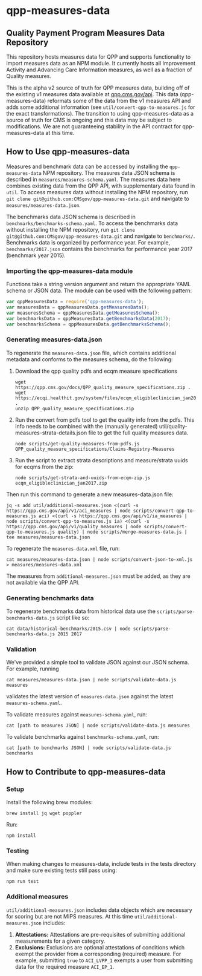 # qpp-measures-data

## Quality Payment Program Measures Data Repository

This repository hosts measures data for QPP and supports functionality to import
measures data as an NPM module. It currently hosts all Improvement Activity and
Advancing Care Information measures, as well as a fraction of Quality measures.

This is the alpha v2 source of truth for QPP measures data, building off of the
existing v1 measures data available at [qpp.cms.gov/api](qpp.cms.gov/api).
This data (qpp-measures-data) reformats some of the data from the v1 measures
API and adds some additional information (see `util/convert-qpp-to-measures.js`
for the exact transformations). The transition to using qpp-measures-data as a
source of truth for CMS is ongoing and this data may be subject to
modifications. We are not guaranteeing stability in the API contract for
qpp-measures-data at this time.

## How to Use qpp-measures-data

Measures and benchmark data can be accessed by installing the `qpp-measures-data` NPM repository.
The measures data JSON schema is described in `measures/measures-schema.yaml`. The
measures data here combines existing data from the QPP API, with supplementary data
found in `util`. To access measures data without installing the NPM repository,
run `git clone git@github.com:CMSgov/qpp-measures-data.git` and navigate to
`measures/measures-data.json`.

The benchmarks data JSON schema is described in `benchmarks/benchmarks-schema.yaml`.
To access the benchmarks data without installing the NPM repository,
run `git clone git@github.com:CMSgov/qpp-measures-data.git` and
navigate to `benchmarks/`. Benchmarks data is organized by performance year.
For example, `benchmarks/2017.json` contains the benchmarks for performance year 2017
(benchmark year 2015).

### Importing the qpp-measures-data module
Functions take a string version argument and return the appropriate YAML schema or JSON data.
The module can be used with the following pattern:
```javascript
var qppMeasuresData = require('qpp-measures-data');
var measuresData = qppMeasuresData.getMeasuresData();
var measuresSchema = qppMeasuresData.getMeasuresSchema();
var benchmarksData = qppMeasuresData.getBenchmarksData(2017);
var benchmarksSchema = qppMeasuresData.getBenchmarksSchema();
```

### Generating measures-data.json
To regenerate the `measures-data.json` file, which contains additional metadata and conforms to
the measures schema, do the following:

1. Download the qpp quality pdfs and ecqm measure specifications

	```
    wget https://qpp.cms.gov/docs/QPP_quality_measure_specifications.zip .
    wget https://ecqi.healthit.gov/system/files/ecqm_eligibleclinician_jan2017.zip .
    unzip QPP_quality_measure_specifications.zip
	```

2. Run the convert from pdfs tool to get the quality info from the pdfs. This info needs to be combined with the (manually generated) util/quality-measures-strata-details.json file to get the full quality measures data.

	```
    node scripts/get-quality-measures-from-pdfs.js QPP_quality_measure_specifications/Claims-Registry-Measures
	```

3. Run the script to extract strata descriptions and measure/strata uuids for ecqms from the zip:

    ```
    node scripts/get-strata-and-uuids-from-ecqm-zip.js ecqm_eligibleclinician_jan2017.zip
    ```


Then run this command to generate a new measures-data.json file:

```
jq -s add util/additional-measures.json <(curl -s https://qpp.cms.gov/api/v1/aci_measures | node scripts/convert-qpp-to-measures.js aci) <(curl -s https://qpp.cms.gov/api/v1/ia_measures | node scripts/convert-qpp-to-measures.js ia) <(curl -s https://qpp.cms.gov/api/v1/quality_measures | node scripts/convert-qpp-to-measures.js quality) | node scripts/merge-measures-data.js | tee measures/measures-data.json
```

To regenerate the `measures-data.xml` file, run:
```
cat measures/measures-data.json | node scripts/convert-json-to-xml.js > measures/measures-data.xml
```

The measures from `additional-measures.json` must be added, as they are not available via the QPP API.

### Generating benchmarks data
To regenerate benchmarks data from historical data use the `scripts/parse-benchmarks-data.js` script
like so:
```
cat data/historical-benchmarks/2015.csv | node scripts/parse-benchmarks-data.js 2015 2017
```

### Validation

We've provided a simple tool to validate JSON against our JSON schema.
For example, running
```
cat measures/measures-data.json | node scripts/validate-data.js measures
```
validates the latest version of `measures-data.json` against the latest `measures-schema.yaml`.

To validate measures against `measures-schema.yaml`, run:
```
cat [path to measures JSON] | node scripts/validate-data.js measures
```
To validate benchmarks against `benchmarks-schema.yaml`, run:
```
cat [path to benchmarks JSON] | node scripts/validate-data.js benchmarks
```

## How to Contribute to qpp-measures-data

### Setup

Install the following brew modules:
```
brew install jq wget poppler
```

Run:
```
npm install
```

### Testing

When making changes to measures-data, include tests in the tests directory and make sure existing tests still pass using:

```
npm run test
```

### Additional measures

`util/additional-measures.json` includes data objects which are necessary for scoring but are not MIPS measures. At this time `util/additional-measures.json` includes:

1. **Attestations:** Attestations are pre-requisites of submitting additional measurements for a given category.
2. **Exclusions:** Exclusions are optional attestations of conditions which exempt the provider from a corresponding (required) measure. For example, submitting `true` to `ACI_LVPP_1` exempts a user from submitting data for the required measure `ACI_EP_1`.
